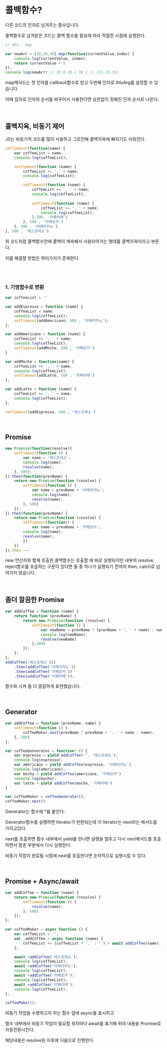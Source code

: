 # 콜백함수?

다른 코드의 인자로 넘겨주는 함수입니다.

콜백함수로 넘겨받은 코드는 콜백 함수를 필요에 따라 적절한 시점에 실행한다.

```js
// 예시 : map

var newArr = [10,20,30].map(function(currentValue,index) {
    console.log(currentValue, index);
    return currentValue + 5
});
console.log(newArr) // 10 0 20 1 30 2 // [15,25,35]
```

map메서드는 첫 인자를 callback함수로 받고 두번째 인자로 thisArg를 설정할 수 있습니다.

이때 임의로 인자의 순서를 바꾸어서 사용한다면 상관없이 정해진 인자 순서로 나온다.

<br>

## 콜백지옥, 비동기 제어

JS는 비동기적 코드를 많이 사용하고 그로인해 콜백지옥에 빠지기도 쉬워진다.

```js
setTimeout(function(name) {
    var coffeeList = name;
    console.log(coffeeList);

    setTimeout(function (name) {
        coffeeList += ',' + name;
        console.log(coffeeList);

        setTimeout(function (name) {
            coffeeList += ', ' + name;
            console.log(coffeeList);
            
            setTimeout(function (name) {
                coffeeList += ', ' + name;
                console.log(coffeeList);
            },500, '카페라떼')
        }, 500 , '카페모카')
    }, 500 , '아메리카노')
}, 500 , '에스프레소')
```

위 코드처럼 콜백함수안에 콜백이 계속해서 사용되어가는 형태를 콜백지옥이라고 부른다.

이를 해결할 방법은 여러가지가 존재한다.

<br>
<br>

### 1. 기명함수로 변환

```js
var coffeeList = ''

var addEspresso = function (name) {
    coffeeList = name;
    console.log(coffeeList);
    setTimeout(addAmericano, 500 , '아메리카노');
};

var addAmericano = function (name) {
    coffeeList += ', ' + name;
    console.log(coffeeList);
    setTimeout(addMocha, 500 , '카페모카')
}

var addMocha = function(name) {
    coffeeList += ', ' + name;
    console.log(coffeeList);
    setTimeout(addLatte, 500 , '카페라떼')
};

var addLatte = function (name) {
    coffeeList += ', ' + name;
    console.log(coffeeList);
};

setTimeout(addEspresso, 500 , '에스프레소')
```

<br>

## Promise

```js
new Promise(function(resolve){
    setTimeout(function () {
        var name = '에스프레소';
        console.log(name);
        resolve(name);
    }, 500);
}).then(function(prevName) {
    return new Promise(function (resolve) {
        setTimeout(function () {
            var name = prevName + '아메리카노';
            console.log(name);
            resolve(name);
        }, 500)
    });
}).then(function(prevName) {
    return new Promise(function (resolve) {
        setTimeout(function() {
            var name = prevName + '카페모카';
        console.log(name);
        resolve(name);
        })
    })
}).then ~~~
```

new 연산자와 함께 호출한 콜백함수는 호출할 때 바로 실행되지만 내부의 resolve, reject함수를 호출하는 구문이 있다면 둘 중 하나가 실행되기 전까지 then, catch로 넘어가지 않습니다.


<br>

## 좀더 깔끔한 Promise

```js
var addCoffee = function (name) {
    return function (prevName) {
        return new Promise(function (resolve) {
            setTimeout(function () {
                var newName = prevName ? (prevName + ', ' + name) : name;
                console.log(newName);
                resolve(newName)
            },500)
        });
    };
};
addCoffee('에스프레소')()
    .then(addCoffee('아메리카노'))
    .then(addCoffee('카페모카'))
    .then(addCoffee('카페라떼'));
```

함수화 시켜 좀 더 깔끔하게 표현했습니다.

<br>

## Generator

```js
var addCoffee = function (prevName, name) {
    setTimeout(function () {
        coffeeMaker.next(prevName ? prevName + ', ' + name : name);
    }, 500)
};

var coffeeGenverator = function* () {
    var espresso = yield addCoffee('', '에스프레소');
    console.log(espresso);
    var americano = yield addCoffee(espresso, '아메리카노')
    console.log(americano);
    var mocha = yield addCoffee(americano, '카페모카')
    console.log(mocha);
    var latte = yield addCoffee(mocha, '카페라떼')
}

var coffeeMaker = coffeeGenerator();
coffeeMaker.next()
```

Generator는 함수에 *를 붙인다. 

Generator함수를 실행하면 Iterator가 반환되는데 이 Iterator는 next라는 메서드를 가지고있다.

next를 호출하면 함수 내부에서 yield를 만나면 실행을 멈추고 다시 next메서드를 호출하면서 멈춘 부분에서 다시 실행한다.

비동기 작업이 완료될 시점에 next를 호출한다면 순차적으로 실행시킬 수 있다.


<br>

## Promise + Async/await

```js
var addCoffee = function (name) {
    return new Promise(function (resolve) {
        setTimeout(function () {
            resolve(name);
        }, 500)
    });
};

var coffeeMaker = async function () {
    var coffeeList = '';
    var _addCoffee = async function (name) {
        coffeeList += (coffeeList ? ',' : '') + await addCoffee(name);
    };

    await +addCoffee('에스프레소');
    console.log(coffeeList);
    await +addCoffee('아메리카노');
    console.log(coffeeList);
    await +addCoffee('카페모카');
    console.log(coffeeList);
    await +addCoffee('카페라떼');
    console.log(coffeeList);
};

coffeeMaker();
```

비동기 작업을 수행하고자 하는 함수 앞에 async를 표시하고

함수 내부에서 비동기 작업이 필요할 위치마다 await를 표기해 뒤의 내용을 Promise로 자동전환시킨다.

해당내용은 resolve된 이후에 다음으로 진행한다.